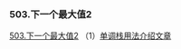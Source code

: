 ### 503.下一个最大值2

[503.下一个最大值2](https://leetcode-cn.com/problems/next-greater-element-ii/)
（1）[单调栈用法介绍文章](https://leetcode-cn.com/problems/next-greater-element-i/solution/dan-diao-zhan-jie-jue-next-greater-number-yi-lei-w/)

